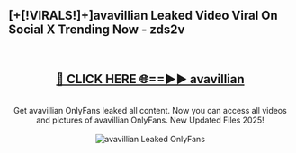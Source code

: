<h2>[+[!VIRALS!]+]avavillian Leaked Video Viral On Social X Trending Now - zds2v</h2>
<br>
<div align="center">
<h2><a href="https://libra.edu.pl?avavillian" rel="nofollow">🔴 CLICK HERE 🌐==►► avavillian</a></h2>
<br>
Get avavillian OnlyFans leaked all content. Now you can access all videos and pictures of avavillian OnlyFans. New Updated Files 2025!
<br>
<br>
<a href="https://libra.edu.pl?avavillian" rel="nofollow" data-target="animated-image.originalLink"><img src="https://i.ibb.co.com/WyWwxjT/player-gif2.gif" alt="avavillian Leaked OnlyFans" style="max-width: 100%; display: inline-block;" data-target="animated-image.originalImage"></a>
</div>
<br>